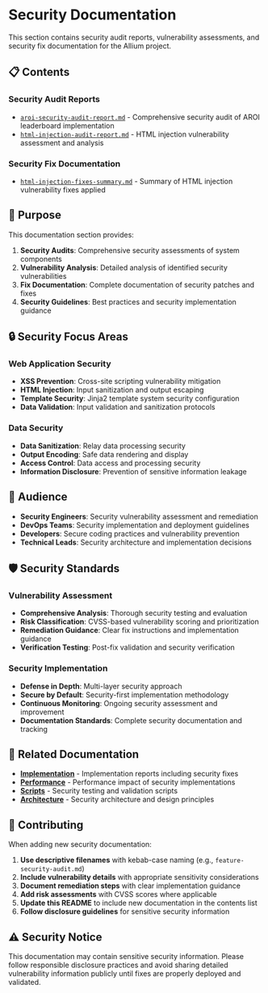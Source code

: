 # Security Documentation

This section contains security audit reports, vulnerability assessments, and security fix documentation for the Allium project.

## 📋 Contents

### **Security Audit Reports**
- [`aroi-security-audit-report.md`](aroi-security-audit-report.md) - Comprehensive security audit of AROI leaderboard implementation
- [`html-injection-audit-report.md`](html-injection-audit-report.md) - HTML injection vulnerability assessment and analysis

### **Security Fix Documentation**
- [`html-injection-fixes-summary.md`](html-injection-fixes-summary.md) - Summary of HTML injection vulnerability fixes applied

## 🎯 Purpose

This documentation section provides:

1. **Security Audits**: Comprehensive security assessments of system components
2. **Vulnerability Analysis**: Detailed analysis of identified security vulnerabilities
3. **Fix Documentation**: Complete documentation of security patches and fixes
4. **Security Guidelines**: Best practices and security implementation guidance

## 🔒 Security Focus Areas

### **Web Application Security**
- **XSS Prevention**: Cross-site scripting vulnerability mitigation
- **HTML Injection**: Input sanitization and output escaping
- **Template Security**: Jinja2 template system security configuration
- **Data Validation**: Input validation and sanitization protocols

### **Data Security**
- **Data Sanitization**: Relay data processing security
- **Output Encoding**: Safe data rendering and display
- **Access Control**: Data access and processing security
- **Information Disclosure**: Prevention of sensitive information leakage

## 👥 Audience

- **Security Engineers**: Security vulnerability assessment and remediation
- **DevOps Teams**: Security implementation and deployment guidelines
- **Developers**: Secure coding practices and vulnerability prevention
- **Technical Leads**: Security architecture and implementation decisions

## 🛡️ Security Standards

### **Vulnerability Assessment**
- **Comprehensive Analysis**: Thorough security testing and evaluation
- **Risk Classification**: CVSS-based vulnerability scoring and prioritization
- **Remediation Guidance**: Clear fix instructions and implementation guidance
- **Verification Testing**: Post-fix validation and security verification

### **Security Implementation**
- **Defense in Depth**: Multi-layer security approach
- **Secure by Default**: Security-first implementation methodology
- **Continuous Monitoring**: Ongoing security assessment and improvement
- **Documentation Standards**: Complete security documentation and tracking

## 🔗 Related Documentation

- **[Implementation](../implementation/)** - Implementation reports including security fixes
- **[Performance](../performance/)** - Performance impact of security implementations
- **[Scripts](../scripts/)** - Security testing and validation scripts
- **[Architecture](../architecture/)** - Security architecture and design principles

## 📝 Contributing

When adding new security documentation:

1. **Use descriptive filenames** with kebab-case naming (e.g., `feature-security-audit.md`)
2. **Include vulnerability details** with appropriate sensitivity considerations
3. **Document remediation steps** with clear implementation guidance
4. **Add risk assessments** with CVSS scores where applicable
5. **Update this README** to include new documentation in the contents list
6. **Follow disclosure guidelines** for sensitive security information

## ⚠️ Security Notice

This documentation may contain sensitive security information. Please follow responsible disclosure practices and avoid sharing detailed vulnerability information publicly until fixes are properly deployed and validated. 
